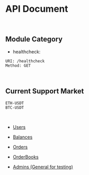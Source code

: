 # API Document

<br>

## Module Category

* healthcheck:

```
URI: /healthcheck
Method: GET
```

<br>

## Current Support Market

```
ETH-USDT
BTC-USDT
```

<br>

* [Users](users)
* [Balances](balances)
* [Orders](orders)
* [OrderBooks](orderbooks)

* [Admins (General for testing)](admins)
